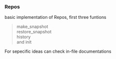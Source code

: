 ### Repos

basic implementation of Repos, first three funtions
> make_snapshot  
> restore_snapshot  
> history   
and init

For sepecific ideas can check in-file documentations

